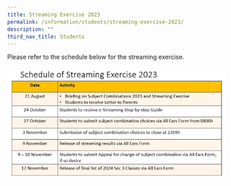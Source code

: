 ```yaml
---
title: Streaming Exercise 2023
permalink: /information/students/streaming-exercise-2023/
description: ""
third_nav_title: Students
---
```

Please refer to the schedule below for the streaming exercise.


![](/images/Information/Students/Streaming%20Exercise/2023/2023%20schedule.jpg)